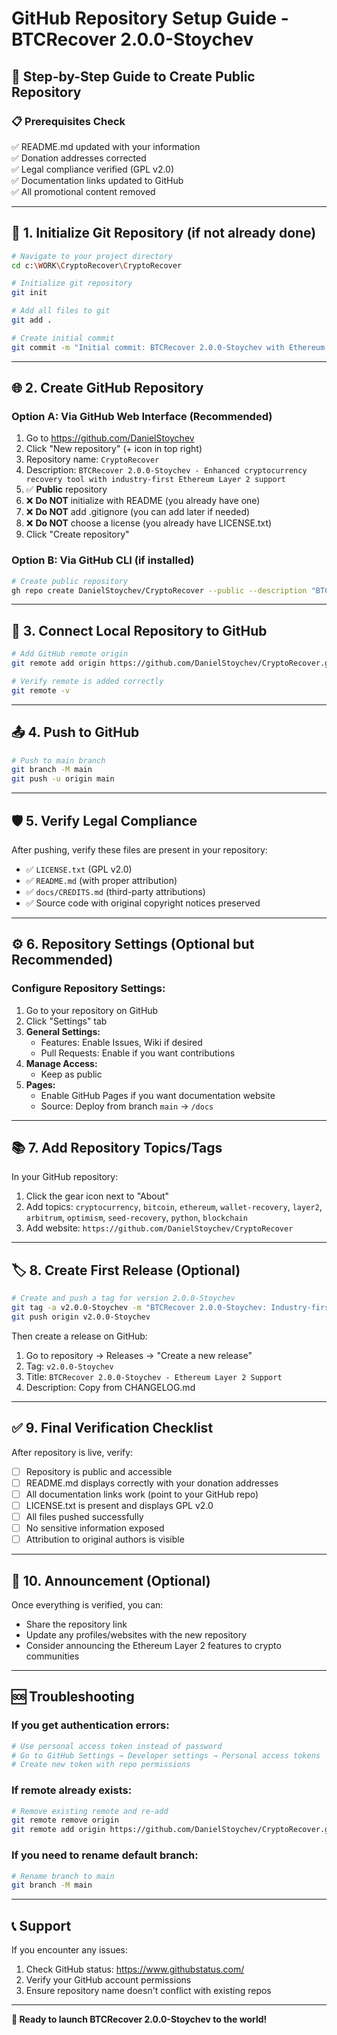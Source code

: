 # GitHub Repository Setup Guide - BTCRecover 2.0.0-Stoychev

## 🚀 **Step-by-Step Guide to Create Public Repository**

### 📋 **Prerequisites Check**
✅ README.md updated with your information  
✅ Donation addresses corrected  
✅ Legal compliance verified (GPL v2.0)  
✅ Documentation links updated to GitHub  
✅ All promotional content removed  

---

## 🔧 **1. Initialize Git Repository (if not already done)**

```bash
# Navigate to your project directory
cd c:\WORK\CryptoRecover\CryptoRecover

# Initialize git repository
git init

# Add all files to git
git add .

# Create initial commit
git commit -m "Initial commit: BTCRecover 2.0.0-Stoychev with Ethereum Layer 2 support"
```

---

## 🌐 **2. Create GitHub Repository**

### **Option A: Via GitHub Web Interface (Recommended)**
1. Go to https://github.com/DanielStoychev
2. Click "New repository" (+ icon in top right)
3. Repository name: `CryptoRecover`
4. Description: `BTCRecover 2.0.0-Stoychev - Enhanced cryptocurrency recovery tool with industry-first Ethereum Layer 2 support`
5. ✅ **Public** repository
6. ❌ **Do NOT** initialize with README (you already have one)
7. ❌ **Do NOT** add .gitignore (you can add later if needed)
8. ❌ **Do NOT** choose a license (you already have LICENSE.txt)
9. Click "Create repository"

### **Option B: Via GitHub CLI (if installed)**
```bash
# Create public repository
gh repo create DanielStoychev/CryptoRecover --public --description "BTCRecover 2.0.0-Stoychev - Enhanced cryptocurrency recovery tool with industry-first Ethereum Layer 2 support"
```

---

## 🔗 **3. Connect Local Repository to GitHub**

```bash
# Add GitHub remote origin
git remote add origin https://github.com/DanielStoychev/CryptoRecover.git

# Verify remote is added correctly
git remote -v
```

---

## 📤 **4. Push to GitHub**

```bash
# Push to main branch
git branch -M main
git push -u origin main
```

---

## 🛡️ **5. Verify Legal Compliance**

After pushing, verify these files are present in your repository:
- ✅ `LICENSE.txt` (GPL v2.0)
- ✅ `README.md` (with proper attribution)
- ✅ `docs/CREDITS.md` (third-party attributions)
- ✅ Source code with original copyright notices preserved

---

## ⚙️ **6. Repository Settings (Optional but Recommended)**

### **Configure Repository Settings:**
1. Go to your repository on GitHub
2. Click "Settings" tab
3. **General Settings:**
   - Features: Enable Issues, Wiki if desired
   - Pull Requests: Enable if you want contributions
4. **Manage Access:**
   - Keep as public
5. **Pages:** 
   - Enable GitHub Pages if you want documentation website
   - Source: Deploy from branch `main` → `/docs`

---

## 📚 **7. Add Repository Topics/Tags**

In your GitHub repository:
1. Click the gear icon next to "About"
2. Add topics: `cryptocurrency`, `bitcoin`, `ethereum`, `wallet-recovery`, `layer2`, `arbitrum`, `optimism`, `seed-recovery`, `python`, `blockchain`
3. Add website: `https://github.com/DanielStoychev/CryptoRecover`

---

## 🏷️ **8. Create First Release (Optional)**

```bash
# Create and push a tag for version 2.0.0-Stoychev
git tag -a v2.0.0-Stoychev -m "BTCRecover 2.0.0-Stoychev: Industry-first Ethereum Layer 2 support"
git push origin v2.0.0-Stoychev
```

Then create a release on GitHub:
1. Go to repository → Releases → "Create a new release"
2. Tag: `v2.0.0-Stoychev`
3. Title: `BTCRecover 2.0.0-Stoychev - Ethereum Layer 2 Support`
4. Description: Copy from CHANGELOG.md

---

## ✅ **9. Final Verification Checklist**

After repository is live, verify:
- [ ] Repository is public and accessible
- [ ] README.md displays correctly with your donation addresses
- [ ] All documentation links work (point to your GitHub repo)
- [ ] LICENSE.txt is present and displays GPL v2.0
- [ ] All files pushed successfully
- [ ] No sensitive information exposed
- [ ] Attribution to original authors is visible

---

## 🎉 **10. Announcement (Optional)**

Once everything is verified, you can:
- Share the repository link
- Update any profiles/websites with the new repository
- Consider announcing the Ethereum Layer 2 features to crypto communities

---

## 🆘 **Troubleshooting**

### **If you get authentication errors:**
```bash
# Use personal access token instead of password
# Go to GitHub Settings → Developer settings → Personal access tokens
# Create new token with repo permissions
```

### **If remote already exists:**
```bash
# Remove existing remote and re-add
git remote remove origin
git remote add origin https://github.com/DanielStoychev/CryptoRecover.git
```

### **If you need to rename default branch:**
```bash
# Rename branch to main
git branch -M main
```

---

## 📞 **Support**

If you encounter any issues:
1. Check GitHub status: https://www.githubstatus.com/
2. Verify your GitHub account permissions
3. Ensure repository name doesn't conflict with existing repos

---

**🚀 Ready to launch BTCRecover 2.0.0-Stoychev to the world!**

